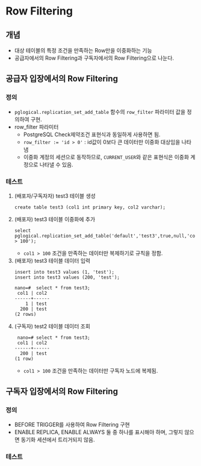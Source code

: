 # Row Filtering

## 개념
- 대상 테이블의 특정 조건을 만족하는 Row만을 이중화하는 기능
- 공급자에서의 Row Filtering과 구독자에서의 Row Filtering으로 나눈다.

## 공급자 입장에서의 Row Filtering 
### 정의
- `pglogical.replication_set_add_table` 함수의 `row_filter` 파라미터 값을 정의하여 구현.
- row_filter 파라미터
  - PostgreSQL Check제약조건 표현식과 동일하게 사용하면 됨.
  - `row_filter := 'id > 0'` : id값이 0보다 큰 데이터만 이중화 대상임을 나타냄
  - 이중화 계정의 세션으로 동작하므로, `CURRENT_USER`와 같은 표현식은 이중화 계정으로 나타낼 수 있음.

### 테스트
1. (배포자/구독자자) test3 테이블 생성
   ```
   create table test3 (col1 int primary key, col2 varchar);
   ```
2. (배포자) test3 테이블 이중화에 추가
   ```
   select pglogical.replication_set_add_table('default','test3',true,null,'col1 > 100');
   ```
   - `col1 > 100` 조건을 만족하는 데이터만 복제하기로 규칙을 정함.
3. (배포자) test3 테이블 데이터 입력
   ```
   insert into test3 values (1, 'test');
   insert into test3 values (200, 'test');

   nano=#  select * from test3;
    col1 | col2
   ------+------
       1 | test
     200 | test
   (2 rows)
   ```
1. (구독자) test2 테이블 데이터 조회
   ```
    nano=# select * from test3;
    col1 | col2
   ------+------
     200 | test
   (1 row)
   ```
   - `col1 > 100` 조건을 만족하는 데이터만 구독자 노드에 복제됨.


## 구독자 입장에서의 Row Filtering
### 정의
- BEFORE TRIGGER를 사용하여 Row Filtering 구현
- ENABLE REPLICA, ENABLE ALWAYS 둘 중 하나를 표시해야 하며, 그렇지 않으면 동기화 세션에서 트리거되지 않음.

### 테스트
